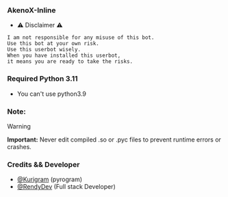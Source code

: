 ### AkenoX-Inline
- ⚠️ Disclaimer ⚠️
```
I am not responsible for any misuse of this bot.
Use this bot at your own risk.
Use this userbot wisely.
When you have installed this userbot,
it means you are ready to take the risks.
```
### Required Python 3.11
- You can't use python3.9

### Note:
> [!WARNING]
> <b>Important:</b> Never edit compiled .so or .pyc files to prevent runtime errors or crashes.
### Credits && Developer 
- [@Kurigram](https://github.com/KurimuzonAkuma/pyrogram) (pyrogram)
- [@RendyDev](https://t.me/xtdevs) (Full stack Developer)
